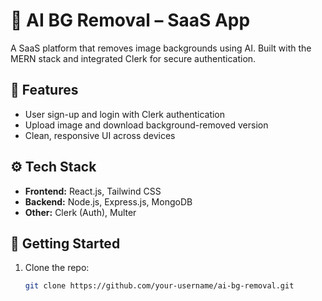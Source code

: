 # 🧠 AI BG Removal – SaaS App

A SaaS platform that removes image backgrounds using AI. Built with the MERN stack and integrated Clerk for secure authentication.

## 🔑 Features
- User sign-up and login with Clerk authentication
- Upload image and download background-removed version
- Clean, responsive UI across devices

## ⚙️ Tech Stack
- **Frontend:** React.js, Tailwind CSS
- **Backend:** Node.js, Express.js, MongoDB
- **Other:** Clerk (Auth), Multer

## 🚀 Getting Started

1. Clone the repo:
   ```bash
   git clone https://github.com/your-username/ai-bg-removal.git
